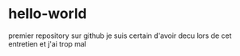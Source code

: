 # hello-world
premier repository sur github
je suis certain d'avoir decu lors de cet entretien 
et j'ai trop mal
